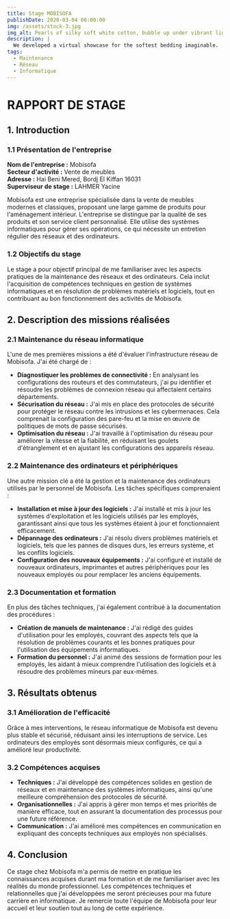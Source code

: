 ```yaml
---
title: Stage MOBISOFA
publishDate: 2020-03-04 00:00:00
img: /assets/stock-3.jpg
img_alt: Pearls of silky soft white cotton, bubble up under vibrant lighting
description: |
  We developed a virtual showcase for the softest bedding imaginable.
tags:
  - Maintenance
  - Réseau
  - Informatique
---
```


# **RAPPORT DE STAGE**

## **1. Introduction**

### **1.1 Présentation de l'entreprise**
**Nom de l'entreprise :** Mobisofa  
**Secteur d'activité :** Vente de meubles  
**Adresse :** Hai Beni Mered, Bordj El Kiffan 16031  
**Superviseur de stage :** LAHMER Yacine   

Mobisofa est une entreprise spécialisée dans la vente de meubles modernes et classiques, proposant une large gamme de produits pour l'aménagement intérieur. L'entreprise se distingue par la qualité de ses produits et son service client personnalisé. Elle utilise des systèmes informatiques pour gérer ses opérations, ce qui nécessite un entretien régulier des réseaux et des ordinateurs.

### **1.2 Objectifs du stage**
Le stage a pour objectif principal de me familiariser avec les aspects pratiques de la maintenance des réseaux et des ordinateurs. Cela inclut l'acquisition de compétences techniques en gestion de systèmes informatiques et en résolution de problèmes matériels et logiciels, tout en contribuant au bon fonctionnement des activités de Mobisofa.

## **2. Description des missions réalisées**

### **2.1 Maintenance du réseau informatique**
L'une de mes premières missions a été d'évaluer l'infrastructure réseau de Mobisofa. J'ai été chargé de :

- **Diagnostiquer les problèmes de connectivité :** En analysant les configurations des routeurs et des commutateurs, j'ai pu identifier et résoudre les problèmes de connexion réseau qui affectaient certains départements.
- **Sécurisation du réseau :** J'ai mis en place des protocoles de sécurité pour protéger le réseau contre les intrusions et les cybermenaces. Cela comprenait la configuration des pare-feu et la mise en œuvre de politiques de mots de passe sécurisés.
- **Optimisation du réseau :** J'ai travaillé à l'optimisation du réseau pour améliorer la vitesse et la fiabilité, en réduisant les goulets d'étranglement et en ajustant les configurations des appareils réseau.

### **2.2 Maintenance des ordinateurs et périphériques**
Une autre mission clé a été la gestion et la maintenance des ordinateurs utilisés par le personnel de Mobisofa. Les tâches spécifiques comprenaient :

- **Installation et mise à jour des logiciels :** J'ai installé et mis à jour les systèmes d'exploitation et les logiciels utilisés par les employés, garantissant ainsi que tous les systèmes étaient à jour et fonctionnaient efficacement.
- **Dépannage des ordinateurs :** J'ai résolu divers problèmes matériels et logiciels, tels que les pannes de disques durs, les erreurs système, et les conflits logiciels.
- **Configuration des nouveaux équipements :** J'ai configuré et installé de nouveaux ordinateurs, imprimantes et autres périphériques pour les nouveaux employés ou pour remplacer les anciens équipements.

### **2.3 Documentation et formation**
En plus des tâches techniques, j'ai également contribué à la documentation des procédures :

- **Création de manuels de maintenance :** J'ai rédigé des guides d'utilisation pour les employés, couvrant des aspects tels que la résolution de problèmes courants et les bonnes pratiques pour l'utilisation des équipements informatiques.
- **Formation du personnel :** J'ai animé des sessions de formation pour les employés, les aidant à mieux comprendre l'utilisation des logiciels et à résoudre des problèmes mineurs par eux-mêmes.

## **3. Résultats obtenus**

### **3.1 Amélioration de l'efficacité**
Grâce à mes interventions, le réseau informatique de Mobisofa est devenu plus stable et sécurisé, réduisant ainsi les interruptions de service. Les ordinateurs des employés sont désormais mieux configurés, ce qui a amélioré leur productivité.

### **3.2 Compétences acquises**
- **Techniques :** J'ai développé des compétences solides en gestion de réseaux et en maintenance des systèmes informatiques, ainsi qu'une meilleure compréhension des protocoles de sécurité.
- **Organisationnelles :** J'ai appris à gérer mon temps et mes priorités de manière efficace, tout en assurant la documentation des processus pour une future référence.
- **Communication :** J'ai amélioré mes compétences en communication en expliquant des concepts techniques aux employés non spécialisés.

## **4. Conclusion**

Ce stage chez Mobisofa m'a permis de mettre en pratique les connaissances acquises durant ma formation et de me familiariser avec les réalités du monde professionnel. Les compétences techniques et relationnelles que j'ai développées me seront précieuses pour ma future carrière en informatique. Je remercie toute l'équipe de Mobisofa pour leur accueil et leur soutien tout au long de cette expérience.

